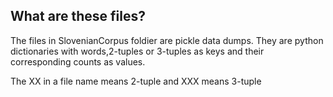 ## What are these files?

The files in SlovenianCorpus foldier are pickle data dumps. They are python dictionaries with words,2-tuples or 3-tuples as keys
and their corresponding counts as values.

The XX in a file name means 2-tuple and XXX means 3-tuple
